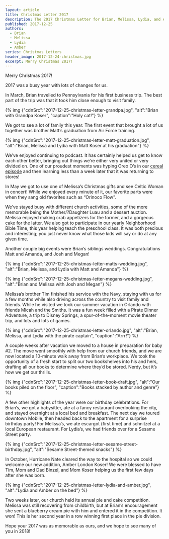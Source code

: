 ```yaml
---
layout: article
title: Christmas Letter 2017
description: The 2017 Christmas Letter for Brian, Melissa, Lydia, and Amber Koser
published: 2017-12-25
authors:
  - Brian
  - Melissa
  - Lydia
  - Amber
series: Christmas Letters
header_image: 2017-12-24-christmas.jpg
excerpt: Merry Christ­mas 2017!
---
```

Merry Christmas 2017!

2017 was a busy year with lots of changes for us.

In March, Brian travelled to Pennsylvania for his first business trip. The best part of the trip was that it took him close enough to visit family.

{% img {"cdnSrc":"2017-12-25-christmas-letter-grandpa.jpg", "alt":"Brian with Grandpa Koser", "caption":"Holy cat!"} %}

We got to see a lot of family this year. The first event that brought a lot of us together was brother Matt’s graduation from Air Force training.

{% img {"cdnSrc":"2017-12-25-christmas-letter-matt-graduation.jpg", "alt":"Brian, Melissa and Lydia with Matt Koser at his graduation"} %}

We’ve enjoyed continuing to podcast. It has certainly helped us get to know each other better, bringing out things we’re either very united or very divided on. One of our proudest moments was hyping Oreo O’s in our [cereal episode](http://tto.koser.us/episodes/046-breakfast-cereals/) and then learning less than a week later that it was returning to stores!

In May we got to use one of Melissa’s Christmas gifts and see Celtic Woman in concert! While we enjoyed every minute of it, our favorite parts were when they sang old favorites such as “Orinoco Flow”.

We’ve stayed busy with different church activities, some of the more memorable being the Mother/?Daughter Luau and a dessert auction. Melissa enjoyed making crab appetizers for the former, and a gorgeous cake for the latter. We also got to participate in our yearly Neighborhood Bible Time, this year helping teach the preschool class. It was both precious and interesting; you just never know what those kids will say or do at any given time.

Another couple big events were Brian’s siblings weddings. Congratulations Matt and Amanda, and Josh and Megan!

{% img {"cdnSrc":"2017-12-25-christmas-letter-matts-wedding.jpg", "alt":"Brian, Melissa, and Lydia with Matt and Amanda"} %}

{% img {"cdnSrc":"2017-12-25-christmas-letter-megans-wedding.jpg", "alt":"Brian and Melissa with Josh and Megan"} %}

Melissa’s brother Tim finished his service with the Navy, staying with us for a few months while also driving across the country to visit family and friends. While he visited we took our summer vacation in Orlando with friends Micah and the Smiths. It was a fun week filled with a Pirate Dinner Adventure, a trip to Disney Springs, a spur-of-the-moment movie theater trip, and lots and lots of games.

{% img {"cdnSrc":"2017-12-25-christmas-letter-orlando.jpg", "alt":"Brian, Melissa, and Lydia with the pirate captain", "caption":"Arrr!"} %}

A couple weeks after vacation we moved to a house in preparation for baby #2. The move went smoothly with help from our church friends, and we are now located a 10-minute walk away from Brian’s workplace. We took the opportunity of a fresh start to split our two bookshelves into his and hers, drafting all our books to determine where they’d be stored. Nerdy, but it’s how we get our thrills.

{% img {"cdnSrc":"2017-12-25-christmas-letter-book-draft.jpg", "alt":"Our books piled on the floor", "caption":"Books stacked by author and genre"} %}

A few other highlights of the year were our birthday celebrations. For Brian’s, we got a babysitter, ate at a fancy restaurant overlooking the city, and stayed overnight at a local bed and breakfast. The next day we toured downtown Mobile, then headed back to the apartment for a surprise birthday party! For Melissa’s, we ate escargot (first time) and schnitzel at a local European restaurant. For Lydia’s, we had friends over for a Sesame Street party.

{% img {"cdnSrc":"2017-12-25-christmas-letter-sesame-street-birthday.jpg", "alt":"Sesame Street-themed snacks"} %}

In October, Hurricane Nate cleared the way to the hospital so we could welcome our new addition, Amber London Koser! We were blessed to have Tim, Mom and Dad Binzel, and Mom Koser helping us the first few days after she was born.

{% img {"cdnSrc":"2017-12-25-christmas-letter-lydia-and-amber.jpg", "alt":"Lydia and Amber on the bed"} %}

Two weeks later, our church held its annual pie and cake competition. Melissa was still recovering from childbirth, but at Brian’s encouragement she sent a blueberry cream pie with him and entered it in the competition. It won! This is her second year in a row winning first place in the pie division.

Hope your 2017 was as memorable as ours, and we hope to see many of you in 2018!